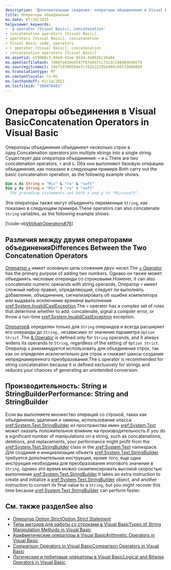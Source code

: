 ```yaml
---
description: 'Дополнительные сведения: операторы объединения в Visual Basic'
title: Операторы объединения
ms.date: 07/20/2015
helpviewer_keywords:
- '& operator [Visual Basic], concatenation'
- concatenation operators [Visual Basic]
- operators [Visual Basic], concatenation
- Visual Basic code, operators
- + operator [Visual Basic], concatenation
- concatenation operators [Visual Basic]
ms.assetid: e59908c3-89e0-41ae-933d-3e8826c16a04
ms.openlocfilehash: 7d007a830e4547f87e937cc7313c248485b4b574
ms.sourcegitcommit: 10e719780594efc781b15295e499c66f316068b8
ms.translationtype: MT
ms.contentlocale: ru-RU
ms.lasthandoff: 02/14/2021
ms.locfileid: "100476401"
---
```

# <a name="concatenation-operators-in-visual-basic"></a><span data-ttu-id="55cd2-103">Операторы объединения в Visual Basic</span><span class="sxs-lookup"><span data-stu-id="55cd2-103">Concatenation Operators in Visual Basic</span></span>

<span data-ttu-id="55cd2-104">Операторы объединения объединяют несколько строк в одну.</span><span class="sxs-lookup"><span data-stu-id="55cd2-104">Concatenation operators join multiple strings into a single string.</span></span> <span data-ttu-id="55cd2-105">Существует два оператора объединения: `+` и `&`.</span><span class="sxs-lookup"><span data-stu-id="55cd2-105">There are two concatenation operators, `+` and `&`.</span></span> <span data-ttu-id="55cd2-106">Оба они выполняют базовую операцию объединения, как показано в следующем примере.</span><span class="sxs-lookup"><span data-stu-id="55cd2-106">Both carry out the basic concatenation operation, as the following example shows.</span></span>

```vb
Dim x As String = "Mic" & "ro" & "soft"
Dim y As String = "Mic" + "ro" + "soft"
' The preceding statements set both x and y to "Microsoft".
```

<span data-ttu-id="55cd2-107">Эти операторы также могут объединять переменные `String`, как показано в следующем примере.</span><span class="sxs-lookup"><span data-stu-id="55cd2-107">These operators can also concatenate `String` variables, as the following example shows.</span></span>

[!code-vb[VbVbalrOperators#76](~/samples/snippets/visualbasic/VS_Snippets_VBCSharp/VbVbalrOperators/VB/Class1.vb#76)]

## <a name="differences-between-the-two-concatenation-operators"></a><span data-ttu-id="55cd2-108">Различия между двумя операторами объединения</span><span class="sxs-lookup"><span data-stu-id="55cd2-108">Differences Between the Two Concatenation Operators</span></span>

<span data-ttu-id="55cd2-109">[Оператор +](../../../language-reference/operators/addition-operator.md) имеет основную цель сложения двух чисел.</span><span class="sxs-lookup"><span data-stu-id="55cd2-109">The [+ Operator](../../../language-reference/operators/addition-operator.md) has the primary purpose of adding two numbers.</span></span> <span data-ttu-id="55cd2-110">Однако он также может объединять числовые операнды со строковыми.</span><span class="sxs-lookup"><span data-stu-id="55cd2-110">However, it can also concatenate numeric operands with string operands.</span></span> <span data-ttu-id="55cd2-111">Оператор `+` имеет сложный набор правил, определяющий, следует ли выполнять добавление, объединение, сигнализировать об ошибке компилятора или выдавать исключение времени выполнения <xref:System.InvalidCastException>.</span><span class="sxs-lookup"><span data-stu-id="55cd2-111">The `+` operator has a complex set of rules that determine whether to add, concatenate, signal a compiler error, or throw a run-time <xref:System.InvalidCastException> exception.</span></span>

<span data-ttu-id="55cd2-112">[Оператор&](../../../language-reference/operators/concatenation-operator.md) определен только для `String` операндов и всегда расширяет его операнды до `String` , независимо от значения параметра `Option Strict` .</span><span class="sxs-lookup"><span data-stu-id="55cd2-112">The [& Operator](../../../language-reference/operators/concatenation-operator.md) is defined only for `String` operands, and it always widens its operands to `String`, regardless of the setting of `Option Strict`.</span></span> <span data-ttu-id="55cd2-113">Оператор `&` рекомендуется использовать для объединения строк, так как он определен исключительно для строк и снижает шансы создания непреднамеренного преобразования.</span><span class="sxs-lookup"><span data-stu-id="55cd2-113">The `&` operator is recommended for string concatenation because it is defined exclusively for strings and reduces your chances of generating an unintended conversion.</span></span>

## <a name="performance-string-and-stringbuilder"></a><span data-ttu-id="55cd2-114">Производительность: String и StringBuilder</span><span class="sxs-lookup"><span data-stu-id="55cd2-114">Performance: String and StringBuilder</span></span>

<span data-ttu-id="55cd2-115">Если вы выполняете множество операций со строкой, таких как объединения, удаления и замены, использование класса <xref:System.Text.StringBuilder> из пространства имен <xref:System.Text> может оказать положительное влияние на производительность.</span><span class="sxs-lookup"><span data-stu-id="55cd2-115">If you do a significant number of manipulations on a string, such as concatenations, deletions, and replacements, your performance might profit from the <xref:System.Text.StringBuilder> class in the <xref:System.Text> namespace.</span></span> <span data-ttu-id="55cd2-116">Для создания и инициализации объекта <xref:System.Text.StringBuilder> требуется дополнительная инструкция, кроме того, еще одна инструкция необходима для преобразования итогового значения в `String`, однако это время можно скомпенсировать высокой скоростью выполнения <xref:System.Text.StringBuilder>.</span><span class="sxs-lookup"><span data-stu-id="55cd2-116">It takes an extra instruction to create and initialize a <xref:System.Text.StringBuilder> object, and another instruction to convert its final value to a `String`, but you might recover this time because <xref:System.Text.StringBuilder> can perform faster.</span></span>

## <a name="see-also"></a><span data-ttu-id="55cd2-117">См. также раздел</span><span class="sxs-lookup"><span data-stu-id="55cd2-117">See also</span></span>

- [<span data-ttu-id="55cd2-118">Оператор Option Strict</span><span class="sxs-lookup"><span data-stu-id="55cd2-118">Option Strict Statement</span></span>](../../../language-reference/statements/option-strict-statement.md)
- [<span data-ttu-id="55cd2-119">Типы методов для работы со строками в Visual Basic</span><span class="sxs-lookup"><span data-stu-id="55cd2-119">Types of String Manipulation Methods in Visual Basic</span></span>](../strings/types-of-string-manipulation-methods.md)
- [<span data-ttu-id="55cd2-120">Арифметические операторы в Visual Basic</span><span class="sxs-lookup"><span data-stu-id="55cd2-120">Arithmetic Operators in Visual Basic</span></span>](arithmetic-operators.md)
- [<span data-ttu-id="55cd2-121">Comparison Operators in Visual Basic</span><span class="sxs-lookup"><span data-stu-id="55cd2-121">Comparison Operators in Visual Basic</span></span>](comparison-operators.md)
- [<span data-ttu-id="55cd2-122">Логические и побитовые операторы в Visual Basic</span><span class="sxs-lookup"><span data-stu-id="55cd2-122">Logical and Bitwise Operators in Visual Basic</span></span>](logical-and-bitwise-operators.md)

